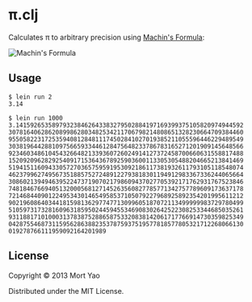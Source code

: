 # π.clj

Calculates π to arbitrary precision using [Machin's Formula](http://mathworld.wolfram.com/MachinsFormula.html):

![Machin's Formula](http://mathworld.wolfram.com/images/equations/MachinsFormula/NumberedEquation1.gif)

## Usage

    $ lein run 2
    3.14

    $ lein run 1000
    3.141592653589793238462643383279502884197169399375105820974944592
    30781640628620899862803482534211706798214808651328230664709384460
    95505822317253594081284811174502841027019385211055596446229489549
    30381964428810975665933446128475648233786783165271201909145648566
    92346034861045432664821339360726024914127372458700660631558817488
    15209209628292540917153643678925903600113305305488204665213841469
    51941511609433057270365759591953092186117381932611793105118548074
    46237996274956735188575272489122793818301194912983367336244065664
    30860213949463952247371907021798609437027705392171762931767523846
    74818467669405132000568127145263560827785771342757789609173637178
    72146844090122495343014654958537105079227968925892354201995611212
    90219608640344181598136297747713099605187072113499999983729780499
    51059731732816096318595024459455346908302642522308253344685035261
    93118817101000313783875288658753320838142061717766914730359825349
    04287554687311595628638823537875937519577818577805321712268066130
    019278766111959092164201989

## License

Copyright © 2013 Mort Yao

Distributed under the MIT License.
